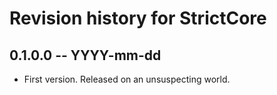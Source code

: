 # Revision history for StrictCore

## 0.1.0.0  -- YYYY-mm-dd

* First version. Released on an unsuspecting world.
